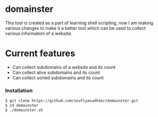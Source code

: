 # domainster

This tool is created as a part of learning shell scripting, now I am making various changes to make it a better tool which can be used to collect various information of a website.
# Current features

  - Can collect subdomains of a website and its count
  - Can collect alive subdomains and its count
  - Can collect sorted subdomains and its count

### Installation

```sh
$ git clone https://github.com/soufiyasudheer/domainster.git
$ cd domainster
$ ./domainster.sh
```

